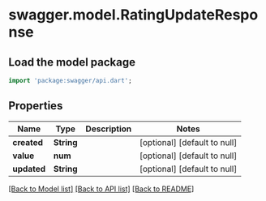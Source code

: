 # swagger.model.RatingUpdateResponse

## Load the model package
```dart
import 'package:swagger/api.dart';
```

## Properties
Name | Type | Description | Notes
------------ | ------------- | ------------- | -------------
**created** | **String** |  | [optional] [default to null]
**value** | **num** |  | [optional] [default to null]
**updated** | **String** |  | [optional] [default to null]

[[Back to Model list]](../README.md#documentation-for-models) [[Back to API list]](../README.md#documentation-for-api-endpoints) [[Back to README]](../README.md)


